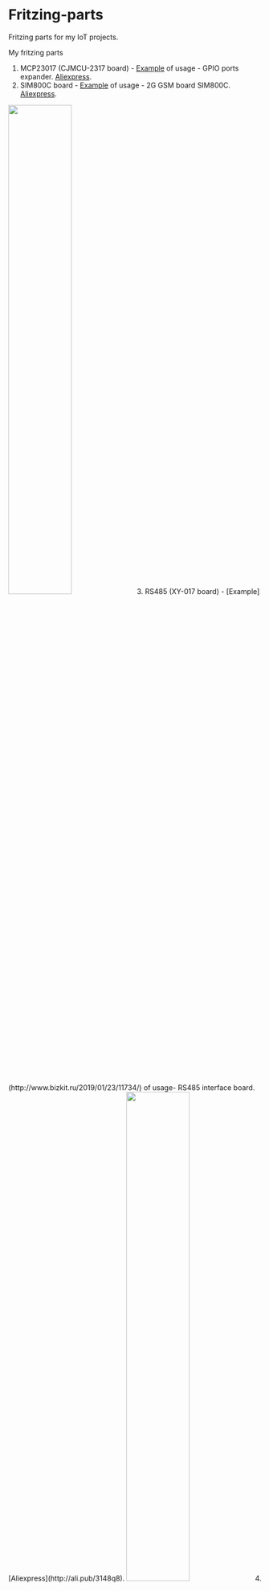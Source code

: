 # Fritzing-parts
Fritzing parts for my IoT projects.

My fritzing parts
1. MCP23017 (CJMCU-2317 board)  - [Example](http://www.bizkit.ru/2019/02/20/12466/) of usage - GPIO ports expander. [Aliexpress](http://ali.pub/314jkh).
2. SIM800C board                - [Example](http://www.bizkit.ru/2019/02/05/11989/) of usage - 2G GSM board SIM800C. [Aliexpress](http://ali.pub/336m90).
<img src="http://www.bizkit.ru/wp-content/uploads/2019/03/SIM800C.jpg" width="50%" height="50%"/>
3. RS485 (XY-017 board)         - [Example](http://www.bizkit.ru/2019/01/23/11734/) of usage- RS485 interface board. [Aliexpress](http://ali.pub/3148q8).  
<img src="https://i0.wp.com/www.bizkit.ru/wp-content/uploads/2019/03/RS485_XY-017.jpg?fit=640%2C225" width="50%" height="50%"/>
4. XY-ItoV                      - [Example](http://www.bizkit.ru/2019/03/04/12742/) of usage - Current 4..20 mA to voltage board. [Aliexpress](http://ali.pub/313dyv).
<img src="https://i1.wp.com/www.bizkit.ru/wp-content/uploads/2019/03/XY-ITOV.jpg?fit=640%2C382" width="50%" height="50%">
5. SIM800L                      - 2G GSM board SIM800L.
<img src="https://i2.wp.com/www.bizkit.ru/wp-content/uploads/2019/03/SIM800L-1.jpg?fit=534%2C600" width="50%" height="50%"/>
6. MH-ET Live ESP32 Devkit 38 pins - [Aliexpress](http://ali.pub/37cojk).
<img src="https://i0.wp.com/www.bizkit.ru/wp-content/uploads/2019/03/MH-ET_LIVE_ESP32_DEVKIT_38_pins.jpg?fit=640%2C317" width="50%" height="50%"/>
7. GY-ADS1115 (cherry board)    - [Aliexpress](http://ali.pub/312tet).
8. RS485 (MAX3485 chip)			- [Example](http://www.bizkit.ru/en/2019/02/21/12563/) of usage - Inexpensive RS485 board. [Aliexpress](http://ali.pub/343066). 
<img src="https://i2.wp.com/www.bizkit.ru/wp-content/uploads/2019/03/RS485-module-MAX485.jpg?fit=640%2C206" width="50%" height="50%"/>

Third parties fritzing parts (links to orig resources)
1. [MAX31855](https://github.com/SV-Zanshin/MAX31855/tree/master/Fritzing)
2. [ESP32 chip](https://github.com/troelssiggaard/ESP32-fritzing-module)
3. [LuaNode32_ESP32_30pins](https://github.com/TD-er/fritzing-parts/tree/master/LuaNode32_ESP32)
4. [NodeMCU_ESP8266](https://github.com/TD-er/fritzing-parts/tree/master/nodemcu-v1.0)
5. [ADS1115 (blue board)](https://github.com/adafruit/Fritzing-Library/blob/master/parts/Adafruit%20ADS1115%2016Bit%20I2C%20ADC.fzpz)

